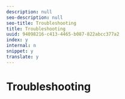 ```yaml
---
description: null
seo-description: null
seo-title: Troubleshooting
title: Troubleshooting
uuid: 94098216-c413-4465-b087-822abcc377a2
index: y
internal: n
snippet: y
translate: y
---
```


# Troubleshooting


